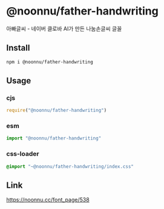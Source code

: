 # @noonnu/father-handwriting
아빠글씨 - 네이버 클로바 AI가 만든 나눔손글씨 글꼴

## Install
```sh
npm i @noonnu/father-handwriting
```
## Usage
### cjs
```js
require("@noonnu/father-handwriting")
```
### esm
```js
import "@noonnu/father-handwriting"
```
### css-loader
```css
@import "~@noonnu/father-handwriting/index.css"
```

## Link
https://noonnu.cc/font_page/538